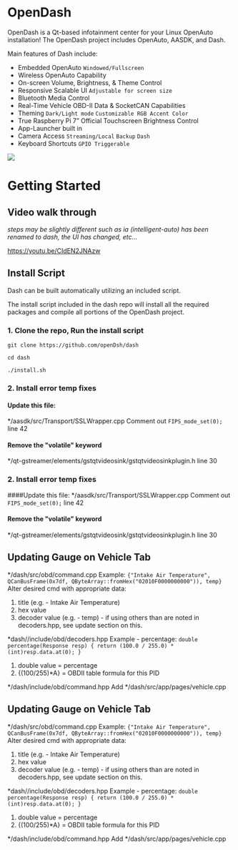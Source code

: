 # OpenDash

OpenDash is a Qt-based infotainment center for your Linux OpenAuto installation!
The OpenDash project includes OpenAuto, AASDK, and Dash.

Main features of Dash include:

*	Embedded OpenAuto `Windowed/Fullscreen`
*	Wireless OpenAuto Capability
*	On-screen Volume, Brightness, & Theme Control
*	Responsive Scalable UI `Adjustable for screen size`
*	Bluetooth Media Control
*	Real-Time Vehicle OBD-II Data & SocketCAN Capabilities
*	Theming `Dark/Light mode` `Customizable RGB Accent Color`
*	True Raspberry Pi 7” Official Touchscreen Brightness Control
*	App-Launcher built in
*	Camera Access `Streaming/Local` `Backup` `Dash`
*	Keyboard Shortcuts `GPIO Triggerable`

![](docs/imgs/opendash-ui.gif)

# Getting Started

## Video walk through
_steps may be slightly different such as ia (intelligent-auto) has been renamed to dash, the UI has changed, etc..._

https://youtu.be/CIdEN2JNAzw

## Install Script

Dash can be built automatically utilizing an included script.

The install script included in the dash repo will install all the required packages and compile all portions of the OpenDash project.

### 1. Clone the repo, Run the install script
```
git clone https://github.com/openDsh/dash

cd dash

./install.sh
```
### 2. Install error temp fixes
#### Update this file:
*/aasdk/src/Transport/SSLWrapper.cpp
Comment out 
`FIPS_mode_set(0);`
line 42

#### Remove the "volatile" keyword
*/qt-gstreamer/elements/gstqtvideosink/gstqtvideosinkplugin.h 
line 30
### 2. Install error temp fixes
####Update this file:
*/aasdk/src/Transport/SSLWrapper.cpp
Comment out 
`FIPS_mode_set(0);`
line 42

#### Remove the "volatile" keyword
*/qt-gstreamer/elements/gstqtvideosink/gstqtvideosinkplugin.h 
line 30

## Updating Gauge on Vehicle Tab
*/dash/src/obd/command.cpp
Example:
`{"Intake Air Temperature", QCanBusFrame(0x7df, QByteArray::fromHex("02010F0000000000")), temp}`
Alter desired cmd with appropriate data:
1. title (e.g. - Intake Air Temperature)
2. hex value
3. decoder value (e.g. - temp) - if using others than are noted in decoders.hpp, see update section on this.

*dash//include/obd/decoders.hpp
Example - percentage:
`double percentage(Response resp) { return (100.0 / 255.0) * (int)resp.data.at(0); }`
1. double value = percentage
2. {(100/255)*A} = OBDII table formula for this PID

*/dash/include/obd/command.hpp
Add 
*/dash/src/app/pages/vehicle.cpp

## Updating Gauge on Vehicle Tab
*/dash/src/obd/command.cpp
Example:
`{"Intake Air Temperature", QCanBusFrame(0x7df, QByteArray::fromHex("02010F0000000000")), temp}`
Alter desired cmd with appropriate data:
1. title (e.g. - Intake Air Temperature)
2. hex value
3. decoder value (e.g. - temp) - if using others than are noted in decoders.hpp, see update section on this.

*dash//include/obd/decoders.hpp
Example - percentage:
`double percentage(Response resp) { return (100.0 / 255.0) * (int)resp.data.at(0); }`
1. double value = percentage
2. {(100/255)*A} = OBDII table formula for this PID

*/dash/include/obd/command.hpp
Add 
*/dash/src/app/pages/vehicle.cpp


